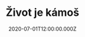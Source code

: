 ---
title: Život je kámoš
status: Published
date: 2020-07-01T12:00:00.000Z
text: |-
  Á, starý kamarád, rybářů král.\
  Nemám teď náladu, abych se smál.\
  Mě podvedli zas a teď přišel čas,\
  abych si konečně postěžoval.\
  Špatně je nahoře zaplakati.\
  Starosta nikdy sluchu nedá ti.\
  I on je z Ostrova!\
  Doba je taková.\
  Musíš se s tím po svém srovnati.\
  Každej má místo svý na tý zemi.\
  I já jsem pošlapán, haněn všemi.\
  To osud zas dal někomu šach.\
  Na srdci jizvy a v kapse máš strach.\
  Život je kámoš a hajzl a šmejd,\
  tu slunce zasvítí tam začne lejt!\
  Děláš co umíš a stejné pak čumíš.\
  Tak zavři oči a nech to bejt!\
  Radost měj, že slunce zasvítilo.\
  Není tak zle, aby hůř nebylo.\
  Já, Jakub od brány do bitvy prohraný\
  vytáhnu zas i kdyby sněžilo.\
  Život je kámoš a hajzl a šmejd,\
  tu slunce zasvítí tam začne lejt.\
  Děláš, co umíš a stejně pak čumíš.\
  Tak zavři voči nech to bejt.\
  ŠTĚPÁN:\
  Tak zavřu oči a nechám to bejt.\
  Zatím...
---